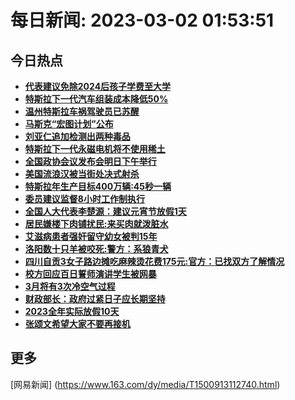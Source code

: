 
# 每日新闻: 2023-03-02 01:53:51
## 今日热点

- **[代表建议免除2024后孩子学费至大学](https://www.163.com/search?keyword=%E4%BB%A3%E8%A1%A8%E5%BB%BA%E8%AE%AE%E5%85%8D%E9%99%A42024%E5%90%8E%E5%AD%A9%E5%AD%90%E5%AD%A6%E8%B4%B9%E8%87%B3%E5%A4%A7%E5%AD%A6)**
- **[特斯拉下一代汽车组装成本降低50%](https://www.163.com/search?keyword=%E7%89%B9%E6%96%AF%E6%8B%89%E4%B8%8B%E4%B8%80%E4%BB%A3%E6%B1%BD%E8%BD%A6%E7%BB%84%E8%A3%85%E6%88%90%E6%9C%AC%E9%99%8D%E4%BD%8E50%25)**
- **[温州特斯拉车祸驾驶员已苏醒](https://www.163.com/search?keyword=%E6%B8%A9%E5%B7%9E%E7%89%B9%E6%96%AF%E6%8B%89%E8%BD%A6%E7%A5%B8%E9%A9%BE%E9%A9%B6%E5%91%98%E5%B7%B2%E8%8B%8F%E9%86%92)**
- **[马斯克“宏图计划”公布](https://www.163.com/search?keyword=%E9%A9%AC%E6%96%AF%E5%85%8B%E2%80%9C%E5%AE%8F%E5%9B%BE%E8%AE%A1%E5%88%92%E2%80%9D%E5%85%AC%E5%B8%83)**
- **[刘亚仁追加检测出两种毒品](https://www.163.com/search?keyword=%E5%88%98%E4%BA%9A%E4%BB%81%E8%BF%BD%E5%8A%A0%E6%A3%80%E6%B5%8B%E5%87%BA%E4%B8%A4%E7%A7%8D%E6%AF%92%E5%93%81)**
- **[特斯拉下一代永磁电机将不使用稀土](https://www.163.com/search?keyword=%E7%89%B9%E6%96%AF%E6%8B%89%E4%B8%8B%E4%B8%80%E4%BB%A3%E6%B0%B8%E7%A3%81%E7%94%B5%E6%9C%BA%E5%B0%86%E4%B8%8D%E4%BD%BF%E7%94%A8%E7%A8%80%E5%9C%9F)**
- **[全国政协会议发布会明日下午举行](https://www.163.com/search?keyword=%E5%85%A8%E5%9B%BD%E6%94%BF%E5%8D%8F%E4%BC%9A%E8%AE%AE%E5%8F%91%E5%B8%83%E4%BC%9A%E6%98%8E%E6%97%A5%E4%B8%8B%E5%8D%88%E4%B8%BE%E8%A1%8C)**
- **[美国流浪汉被当街处决式射杀](https://www.163.com/search?keyword=%E7%BE%8E%E5%9B%BD%E6%B5%81%E6%B5%AA%E6%B1%89%E8%A2%AB%E5%BD%93%E8%A1%97%E5%A4%84%E5%86%B3%E5%BC%8F%E5%B0%84%E6%9D%80)**
- **[特斯拉年生产目标400万辆:45秒一辆](https://www.163.com/search?keyword=%E7%89%B9%E6%96%AF%E6%8B%89%E5%B9%B4%E7%94%9F%E4%BA%A7%E7%9B%AE%E6%A0%87400%E4%B8%87%E8%BE%86+45%E7%A7%92%E4%B8%80%E8%BE%86)**
- **[委员建议监督8小时工作制执行](https://www.163.com/search?keyword=%E5%A7%94%E5%91%98%E5%BB%BA%E8%AE%AE%E7%9B%91%E7%9D%A38%E5%B0%8F%E6%97%B6%E5%B7%A5%E4%BD%9C%E5%88%B6%E6%89%A7%E8%A1%8C)**
- **[全国人大代表李楚源：建议元宵节放假1天](https://www.163.com/search?keyword=%E5%85%A8%E5%9B%BD%E4%BA%BA%E5%A4%A7%E4%BB%A3%E8%A1%A8%E6%9D%8E%E6%A5%9A%E6%BA%90%EF%BC%9A%E5%BB%BA%E8%AE%AE%E5%85%83%E5%AE%B5%E8%8A%82%E6%94%BE%E5%81%871%E5%A4%A9)**
- **[居民嫌楼下肉铺扰民:来买肉就泼脏水](https://www.163.com/search?keyword=%E5%B1%85%E6%B0%91%E5%AB%8C%E6%A5%BC%E4%B8%8B%E8%82%89%E9%93%BA%E6%89%B0%E6%B0%91%3A%E6%9D%A5%E4%B9%B0%E8%82%89%E5%B0%B1%E6%B3%BC%E8%84%8F%E6%B0%B4)**
- **[艾滋病患者强奸留守幼女被判15年](https://www.163.com/search?keyword=%E8%89%BE%E6%BB%8B%E7%97%85%E6%82%A3%E8%80%85%E5%BC%BA%E5%A5%B8%E7%95%99%E5%AE%88%E5%B9%BC%E5%A5%B3%E8%A2%AB%E5%88%A415%E5%B9%B4)**
- **[洛阳数十只羊被咬死:警方：系狼青犬](https://www.163.com/search?keyword=%E6%B4%9B%E9%98%B3%E6%95%B0%E5%8D%81%E5%8F%AA%E7%BE%8A%E8%A2%AB%E5%92%AC%E6%AD%BB+%E8%AD%A6%E6%96%B9%EF%BC%9A%E7%B3%BB%E7%8B%BC%E9%9D%92%E7%8A%AC)**
- **[四川自贡3女子路边摊吃麻辣烫花费175元:官方：已找双方了解情况](https://www.163.com/search?keyword=%E5%9B%9B%E5%B7%9D%E8%87%AA%E8%B4%A13%E5%A5%B3%E5%AD%90%E8%B7%AF%E8%BE%B9%E6%91%8A%E5%90%83%E9%BA%BB%E8%BE%A3%E7%83%AB%E8%8A%B1%E8%B4%B9175%E5%85%83+%E5%AE%98%E6%96%B9%EF%BC%9A%E5%B7%B2%E6%89%BE%E5%8F%8C%E6%96%B9%E4%BA%86%E8%A7%A3%E6%83%85%E5%86%B5)**
- **[校方回应百日誓师演讲学生被网暴](https://www.163.com/search?keyword=%E6%A0%A1%E6%96%B9%E5%9B%9E%E5%BA%94%E7%99%BE%E6%97%A5%E8%AA%93%E5%B8%88%E6%BC%94%E8%AE%B2%E5%AD%A6%E7%94%9F%E8%A2%AB%E7%BD%91%E6%9A%B4)**
- **[3月将有3次冷空气过程](https://www.163.com/search?keyword=3%E6%9C%88%E5%B0%86%E6%9C%893%E6%AC%A1%E5%86%B7%E7%A9%BA%E6%B0%94%E8%BF%87%E7%A8%8B)**
- **[财政部长：政府过紧日子应长期坚持](https://www.163.com/search?keyword=%E8%B4%A2%E6%94%BF%E9%83%A8%E9%95%BF%EF%BC%9A%E6%94%BF%E5%BA%9C%E8%BF%87%E7%B4%A7%E6%97%A5%E5%AD%90%E5%BA%94%E9%95%BF%E6%9C%9F%E5%9D%9A%E6%8C%81)**
- **[2023全年实际放假10天](https://www.163.com/search?keyword=2023%E5%85%A8%E5%B9%B4%E5%AE%9E%E9%99%85%E6%94%BE%E5%81%8710%E5%A4%A9)**
- **[张颂文希望大家不要再接机](https://www.163.com/search?keyword=%E5%BC%A0%E9%A2%82%E6%96%87%E5%B8%8C%E6%9C%9B%E5%A4%A7%E5%AE%B6%E4%B8%8D%E8%A6%81%E5%86%8D%E6%8E%A5%E6%9C%BA)**

## 更多
[网易新闻] (https://www.163.com/dy/media/T1500913112740.html)

